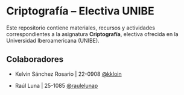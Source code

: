 # Criptografía – Electiva UNIBE

Este repositorio contiene materiales, recursos y actividades correspondientes a la asignatura **Criptografía**, electiva ofrecida en la Universidad Iberoamericana (UNIBE).

## Colaboradores

- Kelvin Sánchez Rosario | 22-0908
[@kkloin](https://github.com/kkloin)

- Raúl Luna | 25-1085
[@raulelunap](https://github.com/raulelunap)